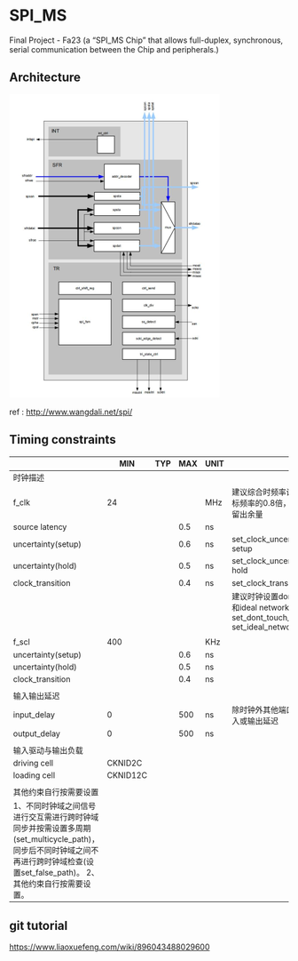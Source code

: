 # SPI_MS
Final Project - Fa23 (a “SPI_MS Chip” that allows full-duplex, synchronous, serial communication between the Chip and peripherals.)

## Architecture

![Architecture](images/Architecture.png)

ref : http://www.wangdali.net/spi/

## Timing constraints

|                                                              | MIN      | TYP  | MAX  | UNIT |                                                              |
| ------------------------------------------------------------ | -------- | ---- | ---- | ---- | ------------------------------------------------------------ |
| 时钟描述                                                     |          |      |      |      |                                                              |
| f_clk                                                        | 24       |      |      | MHz  | 建议综合时频率设置为目标频率的0.8倍，给后端留出余量          |
| source latency                                               |          |      | 0.5  | ns   |                                                              |
| uncertainty(setup)                                           |          |      | 0.6  | ns   | set_clock_uncertainty -setup                                 |
| uncertainty(hold)                                            |          |      | 0.5  | ns   | set_clock_uncertainty -hold                                  |
| clock_transition                                             |          |      | 0.4  | ns   | set_clock_transition                                         |
|                                                              |          |      |      |      | 建议时钟设置don’t touch和ideal  network     set_dont_touch_network     set_ideal_network |
|                                                              |          |      |      |      |                                                              |
| f_scl                                                        | 400      |      |      | KHz  |                                                              |
| uncertainty(setup)                                           |          |      | 0.6  | ns   |                                                              |
| uncertainty(hold)                                            |          |      | 0.5  | ns   |                                                              |
| clock_transition                                             |          |      | 0.4  | ns   |                                                              |
|                                                              |          |      |      |      |                                                              |
| 输入输出延迟                                                 |          |      |      |      |                                                              |
| input_delay                                                  | 0        |      | 500  | ns   | 除时钟外其他端口设置输入或输出延迟                           |
| output_delay                                                 | 0        |      | 500  | ns   |                                                              |
|                                                              |          |      |      |      |                                                              |
| 输入驱动与输出负载                                           |          |      |      |      |                                                              |
| driving cell                                                 | CKNID2C  |      |      |      |                                                              |
| loading cell                                                 | CKNID12C |      |      |      |                                                              |
|                                                              |          |      |      |      |                                                              |
| 其他约束自行按需要设置                                       |          |      |      |      |                                                              |
| 1、不同时钟域之间信号进行交互需进行跨时钟域同步并按需设置多周期(set_multicycle_path)，同步后不同时钟域之间不再进行跨时钟域检查(设置set_false_path)。     2、其他约束自行按需要设置。 |          |      |      |      |                                                              |

## git tutorial

https://www.liaoxuefeng.com/wiki/896043488029600
